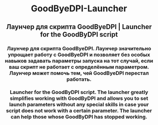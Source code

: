 <h1 align="center">GoodByeDPI-Launcher</h1>
<h2 align="center">Лаунчер для скрипта GoodByeDPI | Launcher for the GoodByDPI script</h2>
<h3 align="center">Лаунчер для скрипта GoodByeDPI. Лаунчер значительно упрощает работу с GoodByeDPI и позволяет без особых навыков задавать параметры запуска на тот случай, если ваш скрипт не работает с определённым параметром. Лаунчер может помочь тем, чей GoodByeDPI перестал работать.</h3>
<h3 align="center">Launcher for the GoodByDPI script. The launcher greatly simplifies working with GoodByDPI and allows you to set launch parameters without any special skills in case your script does not work with a certain parameter. The launcher can help those whose GoodByDPI has stopped working.</h3>
